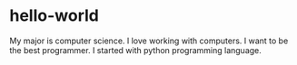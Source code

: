 # hello-world
My major is computer science.
I love working with computers.
I want to be the best programmer.
I started with python programming language.
